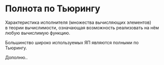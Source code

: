 # Полнота по Тьюрингу

Характеристика исполнителя (множества вычисляющих элементов) в теории вычислимости, означающая возможность реализовать на нём любую вычислимую функцию.

Большинство широко используемых ЯП являются полными по Тьюрингу.

Дополню..
